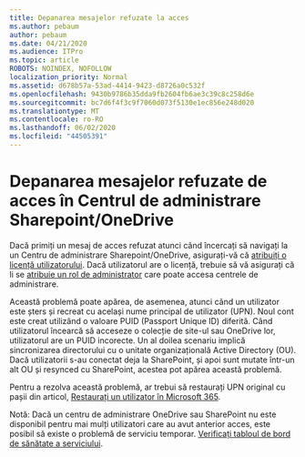 ```yaml
---
title: Depanarea mesajelor refuzate la acces
ms.author: pebaum
author: pebaum
ms.date: 04/21/2020
ms.audience: ITPro
ms.topic: article
ROBOTS: NOINDEX, NOFOLLOW
localization_priority: Normal
ms.assetid: d678b57a-53ad-4414-9423-d8726a0c532f
ms.openlocfilehash: 9430b9786b35dda9fb2604fb6ae3c39c8c258d6e
ms.sourcegitcommit: bc7d6f4f3c9f7060d073f5130e1ec856e248d020
ms.translationtype: MT
ms.contentlocale: ro-RO
ms.lasthandoff: 06/02/2020
ms.locfileid: "44505391"
---
```

# <a name="troubleshoot-access-denied-messages-in-sharepointonedrive-admin-center"></a>Depanarea mesajelor refuzate de acces în Centrul de administrare Sharepoint/OneDrive

Dacă primiți un mesaj de acces refuzat atunci când încercați să navigați la un Centru de administrare Sharepoint/OneDrive, asigurați-vă că [atribuiți o licență utilizatorului](https://docs.microsoft.com/microsoft-365/admin/add-users/add-users). Dacă utilizatorul are o licență, trebuie să vă asigurați că li se [atribuie un rol de administrator](hhttps://docs.microsoft.com/microsoft-365/admin/add-users/about-admin-roles) care poate accesa centrele de administrare.

Această problemă poate apărea, de asemenea, atunci când un utilizator este șters și recreat cu același nume principal de utilizator (UPN). Noul cont este creat utilizând o valoare PUID (Passport Unique ID) diferită. Când utilizatorul încearcă să acceseze o colecție de site-ul sau OneDrive lor, utilizatorul are un PUID incorecte. Un al doilea scenariu implică sincronizarea directorului cu o unitate organizațională Active Directory (OU). Dacă utilizatorii s-au conectat deja la SharePoint, și apoi sunt mutate într-un alt OU și resynced cu SharePoint, acestea pot apărea această problemă.

Pentru a rezolva această problemă, ar trebui să restaurați UPN original cu pașii din articol, [Restaurați un utilizator în Microsoft 365](https://docs.microsoft.com/microsoft-365/admin/add-users/restore-user).

Notă: Dacă un centru de administrare OneDrive sau SharePoint nu este disponibil pentru mai mulți utilizatori care au avut anterior acces, este posibil să existe o problemă de serviciu temporar.  [Verificați tabloul de bord de sănătate a serviciului](https://portal.office.com/adminportal/home#/servicehealth).


